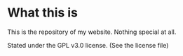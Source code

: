 # What this is
This is the repository of my website. Nothing special at all.

Stated under the GPL v3.0 license. (See the license file)
